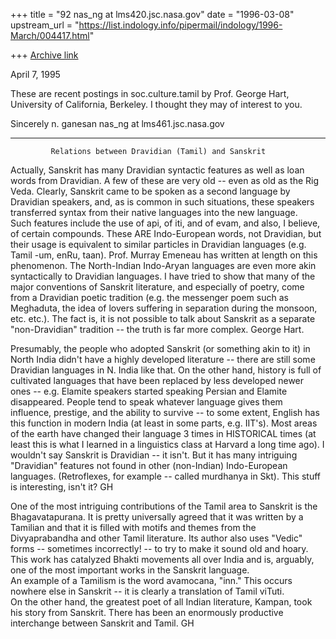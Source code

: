 +++
title = "92 nas_ng at lms420.jsc.nasa.gov"
date = "1996-03-08"
upstream_url = "https://list.indology.info/pipermail/indology/1996-March/004417.html"

+++
[Archive link](https://list.indology.info/pipermail/indology/1996-March/004417.html)



April 7, 1995

These are recent postings in soc.culture.tamil by Prof. George Hart, 
University of California, Berkeley. I thought they may of interest to you.

Sincerely
n. ganesan
nas_ng at lms461.jsc.nasa.gov

*****************************************************************************

             Relations between Dravidian (Tamil) and Sanskrit


Actually, Sanskrit has many Dravidian syntactic features as well as loan 
words from Dravidian.  A few of these are very old -- even as old as the 
Rig Veda.  Clearly, Sanskrit came to be spoken as a second language by 
Dravidian speakers, and, as is common in such situations, these speakers 
transferred syntax from their native languages into the new language.  
Such features include the use of api, of iti, and of evam, and also, I 
believe, of certain compounds.  These ARE Indo-European words, not 
Dravidian, but their usage is equivalent to similar particles in 
Dravidian languages (e.g. Tamil -um, enRu, taan).  Prof. Murray Emeneau 
has written at length on this phenomenon.  The North-Indian Indo-Aryan 
languages are even more akin syntactically to Dravidian languages.  I 
have tried to show that many of the major conventions of Sanskrit 
literature, and especially of poetry, come from a Dravidian poetic 
tradition (e.g. the messenger poem such as Meghaduta, the idea of lovers 
suffering in separation during the monsoon, etc. etc.).  The fact is, it 
is not possible to talk about Sanskrit as a separate "non-Dravidian" 
tradition -- the truth is far more complex.  George Hart.

Presumably, the people who adopted Sanskrit (or something akin to it) in 
North India didn't have a highly developed literature -- there are still 
some Dravidian languages in N. India like that.  On the other hand, 
history is full of cultivated languages that have been replaced by less 
developed newer ones -- e.g. Elamite speakers started speaking Persian 
and Elamite disappeared.  People tend to speak whatever language gives 
them influence, prestige, and the ability to survive -- to some extent, 
English has this function in modern India (at least in some parts, e.g. 
IIT's).  Most areas of the earth have changed their language 3 times in 
HISTORICAL times (at least this is what I learned in a linguistics class 
at Harvard a long time ago).  I wouldn't say Sanskrit is Dravidian -- it 
isn't.  But it has many intriguing "Dravidian" features not found in 
other (non-Indian) Indo-European languages.  (Retroflexes, for example 
-- called murdhanya in Skt).  This stuff is interesting, isn't it?  GH

One of the most intriguing contributions of the Tamil area to Sanskrit 
is the Bhagavatapurana.  It is pretty universally agreed that it was 
written by a Tamilian and that it is filled with motifs and themes from 
the Divyaprabandha and other Tamil literature.  Its author also uses 
"Vedic" forms -- sometimes incorrectly! -- to try to make it sound old 
and hoary.  This work has catalyzed Bhakti movements all over India and 
is, arguably, one of the most important works in the Sanskrit language.  
An example of a Tamilism is the word avamocana, "inn."  This occurs 
nowhere else in Sanskrit -- it is clearly a translation of Tamil viTuti.  
On the other hand, the greatest poet of all Indian literature, Kampan, 
took his story from Sanskrit.  There has been an enormously productive 
interchange between Sanskrit and Tamil.  GH








